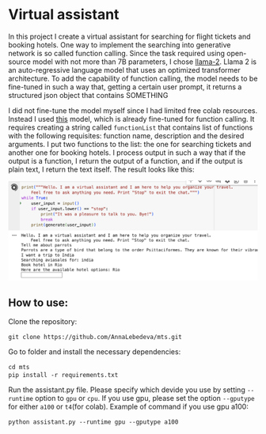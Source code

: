 # Virtual assistant

In this project I create a virtual assistant for searching for flight tickets and booking hotels.
One way to implement the searching into generative network is so called function calling.
Since the task required using open-source model with not more than 7B parameters, I chose [llama-2].
Llama 2 is an auto-regressive language model that uses an optimized transformer architecture.
To add the capability of function calling, the model needs to be fine-tuned in such a way that, getting a certain user prompt,
it returns a structured json object that contains SOMETHING

I did not fine-tune the model myself since I had limited free colab resources. Instead I used [this] model, which is already fine-tuned
for function calling. It requires creating a string called `functionList` that contains list of functions with the following requisites:
function name, description and the desired arguments.
I put two functions to the list: the one for searching tickets and another one for booking hotels.
I process output in such a way that if the output is a function, I return the output of a function, and if the output is plain text,
I return the text itself.
The result looks like this:

<img src="https://github.com/AnnaLebedeva/mts/blob/main/output.png" alt="drawing" width="700"/>

[llama-2]: <https://arxiv.org/abs/2307.09288>
[this]: <https://huggingface.co/Trelis/Llama-2-7b-chat-hf-function-calling-v2>

## How to use:

Clone the repository:

    git clone https://github.com/AnnaLebedeva/mts.git

Go to folder and install the necessary dependencies:

    cd mts
    pip install -r requirements.txt

Run the assistant.py file. Please specify which devide you use by setting `--runtime` option to `gpu` or `cpu`.
If you use gpu, please set the option `--gputype` for either `a100` or `t4`(for colab).
Example of command if you use gpu a100:

    python assistant.py --runtime gpu --gputype a100

